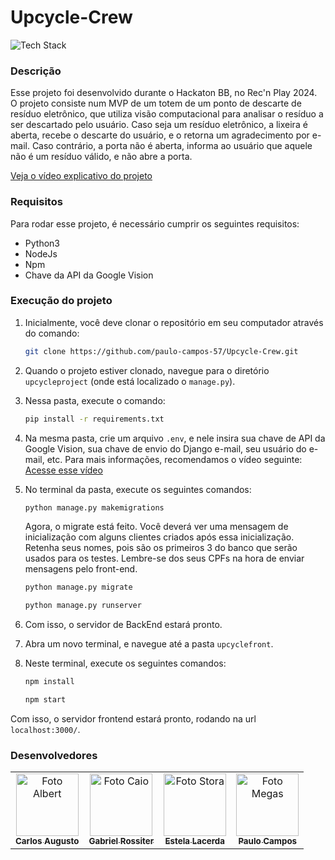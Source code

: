 # Upcycle-Crew 

![Tech Stack](https://skillicons.dev/icons?i=python,react)

### Descrição
Esse projeto foi desenvolvido durante o Hackaton BB, no Rec'n Play 2024. O projeto consiste num MVP de um totem de um ponto de descarte de resíduo eletrônico, que utiliza visão computacional para analisar o resíduo a ser descartado pelo usuário. Caso seja um resíduo eletrônico, a lixeira é aberta, recebe o descarte do usuário, e o retorna um agradecimento por e-mail. Caso contrário, a porta não é aberta, informa ao usuário que aquele não é um resíduo válido, e não abre a porta.

[Veja o vídeo explicativo do projeto](https://www.youtube.com/embed/xHFCFc4cy6Q?si=075jgECFjIfwg5P1)

### Requisitos
Para rodar esse projeto, é necessário cumprir os seguintes requisitos:

- Python3
- NodeJs
- Npm
- Chave da API da Google Vision

### Execução do projeto
1. Inicialmente, você deve clonar o repositório em seu computador através do comando:

    ```bash
    git clone https://github.com/paulo-campos-57/Upcycle-Crew.git
    ```

2. Quando o projeto estiver clonado, navegue para o diretório `upcycleproject` (onde está localizado o `manage.py`).

3. Nessa pasta, execute o comando:

    ```bash
    pip install -r requirements.txt
    ```

4. Na mesma pasta, crie um arquivo `.env`, e nele insira sua chave de API da Google Vision, sua chave de envio do Django e-mail, seu usuário do e-mail, etc. Para mais informações, recomendamos o vídeo seguinte: [Acesse esse vídeo](https://www.youtube.com/watch?v=iGPPhzhXBFg)

5. No terminal da pasta, execute os seguintes comandos:

    ```bash
    python manage.py makemigrations
    ```

    Agora, o migrate está feito. Você deverá ver uma mensagem de inicialização com alguns clientes criados após essa inicialização. Retenha seus nomes, pois são os primeiros 3 do banco que serão usados para os testes. Lembre-se dos seus CPFs na hora de enviar mensagens pelo front-end.

    ```bash
    python manage.py migrate
    ```

    ```bash
    python manage.py runserver
    ```

6. Com isso, o servidor de BackEnd estará pronto.

7. Abra um novo terminal, e navegue até a pasta `upcyclefront`.

8. Neste terminal, execute os seguintes comandos:

    ```bash
    npm install
    ```

    ```bash
    npm start
    ```

Com isso, o servidor frontend estará pronto, rodando na url `localhost:3000/`.

### Desenvolvedores
<table>
  <tr>
    <td align="center">
      <a href="https://github.com/CarlosAugustoP">
        <img src="https://avatars.githubusercontent.com/u/117591564?v=4" width="100px;" alt="Foto Albert"/><br>
        <sub>
          <b>Carlos Augusto</b>
        </sub>
      </a>
    </td>
    <td align="center">
      <a href="https://github.com/grossiter04">
        <img src="https://avatars.githubusercontent.com/u/116268469?v=4" width="100px;" alt="Foto Caio"/><br>
        <sub>
          <b>Gabriel Rossiter</b>
        </sub>
      </a>
    </td>
    <td align="center">
      <a href="https://github.com/EstelaLacerda">
        <img src="https://avatars.githubusercontent.com/u/117921412?v=4" width="100px;" alt="Foto Stora"/><br>
        <sub>
          <b>Estela Lacerda</b>
        </sub>
      </a>
    </td>
    <td align="center">
      <a href="https://github.com/paulo-campos-57">
        <img src="https://avatars.githubusercontent.com/u/77108503?v=4" width="100px;" alt="Foto Megas"/><br>
        <sub>
          <b>Paulo Campos</b>
        </sub>
      </a>
    </td>
  </tr>
</table>
